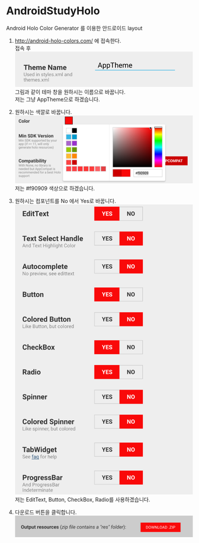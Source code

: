 # AndroidStudyHolo

Android Holo Color Generator 를 이용한 안드로이드 layout

1. http://android-holo-colors.com/ 에 접속한다. </br>
접속 후 </br>
![Alt Text](https://github.com/ChunggiLee/AndroidStudyHolo/blob/master/Theme%20Name.png) </br>
그림과 같이 테마 창을 원하시는 이름으로 바꿉니다.</br>
저는 그냥 AppTheme으로 하겠습니다.

2. 원하시는 색깔로 바꿉니다.</br>
![Alt Text](https://github.com/ChunggiLee/AndroidStudyHolo/blob/master/Select%20Color.png) </br>
저는 #f90909 색상으로 하겠습니다.</br>

3. 원하시는 컴포넌트를 No 에서 Yes로 바꿉니다. </br>
![Alt Text](https://github.com/ChunggiLee/AndroidStudyHolo/blob/master/Check%20Component.png) </br>
저는 EditText, Button, CheckBox, Radio를 사용하겠습니다. </br>

4. 다운로드 버튼을 클릭합니다.</br>
![Alt Text](https://github.com/ChunggiLee/AndroidStudyHolo/blob/master/Download.png) </br>
